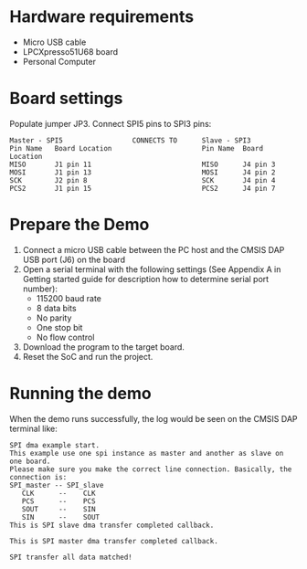 Hardware requirements
===================
- Micro USB cable
- LPCXpresso51U68 board
- Personal Computer

Board settings
============
Populate jumper JP3.
Connect SPI5 pins to SPI3 pins:
~~~~~~~~~~~~~~~~~~~~~~~~~~~~~~~~~~~~~~~~~~~~~~~~~~~~~~~~~~~~~~~~~~~~~~~
Master - SPI5                 CONNECTS TO      Slave - SPI3
Pin Name   Board Location                      Pin Name  Board Location
MISO       J1 pin 11                           MISO      J4 pin 3
MOSI       J1 pin 13                           MOSI      J4 pin 2
SCK        J2 pin 8                            SCK       J4 pin 4
PCS2       J1 pin 15                           PCS2      J4 pin 7
~~~~~~~~~~~~~~~~~~~~~~~~~~~~~~~~~~~~~~~~~~~~~~~~~~~~~~~~~~~~~~~~~~~~~~~

Prepare the Demo
===============
1.  Connect a micro USB cable between the PC host and the CMSIS DAP USB port (J6) on the board
2.  Open a serial terminal with the following settings (See Appendix A in Getting started guide for description how to determine serial port number):
    - 115200 baud rate
    - 8 data bits
    - No parity
    - One stop bit
    - No flow control
3.  Download the program to the target board.
4.  Reset the SoC and run the project.

Running the demo
===============
When the demo runs successfully, the log would be seen on the CMSIS DAP terminal like:

~~~~~~~~~~~~~~~~~~~~~~~~~~~~~~~~~~~~~~~~~~~~~~~~~~~~~~~~~~~~~~~~~~~~~~~~~~~~~~~~~~~
SPI dma example start.
This example use one spi instance as master and another as slave on one board.
Please make sure you make the correct line connection. Basically, the connection is:
SPI_master -- SPI_slave
   CLK      --    CLK
   PCS      --    PCS
   SOUT     --    SIN
   SIN      --    SOUT
This is SPI slave dma transfer completed callback.

This is SPI master dma transfer completed callback.

SPI transfer all data matched!
~~~~~~~~~~~~~~~~~~~~~~~~~~~~~~~~~~~~~~~~~~~~~~~~~~~~~~~~~~~~~~~~~~~~~~~~~~~~~~~~~~~~~
